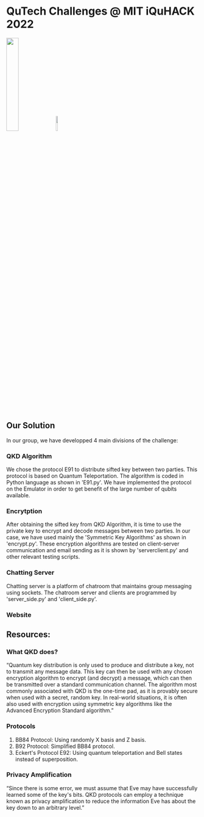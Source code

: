 # QuTech Challenges @ MIT iQuHACK 2022

<p align="left">
  <a href="https://qutech.nl" target="_blank"><img src="https://user-images.githubusercontent.com/10100490/151484481-7cedb7da-603e-43cc-890c-979fb66aeb60.png" width="25%" style="padding-right: 0%"/></a>
  <a href="https://iquhack.mit.edu/" target="_blank"><img src="https://user-images.githubusercontent.com/10100490/151647370-d161d5b5-119c-4db9-898e-cfb1745a8310.png" width="10%" style="padding-left: 0%"/> </a>
</p>

## Our Solution

In our group, we have developped 4 main divisions of the challenge:

### QKD Algorithm
We chose the protocol E91 to distribute sifted key between two parties. This protocol is based on Quantum Teleportation. 
The algorithm is coded in Python language as shown in 'E91.py'. We have implemented the protocol on the Emulator in order to get benefit of the large number of qubits available.

### Encrytption
After obtaining the sifted key from QKD Algorithm, it is time to use the private key to encrypt and decode messages between two parties. In our case, we have used mainly the 'Symmetric Key Algorithms' as shown in 'encrypt.py'. These encryption algorithms are tested on client-server communication and email sending as it is shown by 'serverclient.py' and other relevant testing scripts.

### Chatting Server
Chatting server is a platform of chatroom that maintains group messaging using sockets. The chatroom server and clients are programmed by 'server_side.py' and 'client_side.py'.

### Website

## Resources:
### What QKD does?
“Quantum key distribution is only used to produce and distribute a key, not to transmit any message data. This key can then be used with any chosen encryption algorithm to encrypt (and decrypt) a message, which can then be transmitted over a standard communication channel. The algorithm most commonly associated with QKD is the one-time pad, as it is provably secure when used with a secret, random key. In real-world situations, it is often also used with encryption using symmetric key algorithms like the Advanced Encryption Standard algorithm.”

### Protocols
1. BB84 Protocol: Using randomly X basis and Z basis.
2. B92 Protocol: Simplified BB84 protocol.
3. Eckert's Protocol E92: Using quantum teleportation and Bell states instead of superposition.

### Privacy Amplification
“Since there is some error, we must assume that Eve may have successfully learned some of the key's bits. QKD protocols can employ a technique known as privacy amplification to reduce the information Eve has about the key down to an arbitrary level.”
